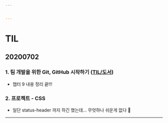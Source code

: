 ```yaml
---


---
```


<h1 id="til">TIL</h1>
<h2 id="section">20200702</h2>
<h3 id="팀-개발을-위한-git-github-시작하기-til도서">1. 팀 개발을 위한 Git, GitHub 시작하기 (<a href="https://github.com/jina95/TIL/tree/master/%EB%8F%84%EC%84%9C">TIL/도서</a>)</h3>
<ul>
<li>챕터 9 내용 정리 끝!!!</li>
</ul>
<h3 id="프로젝트---CSS">2. 프로젝트 - CSS</h3>
<ul>
<li>일단 status-header 까지 하긴 했는데... 무엇하나 쉬운게 없다 😬</li>
</ul>
<hr>

